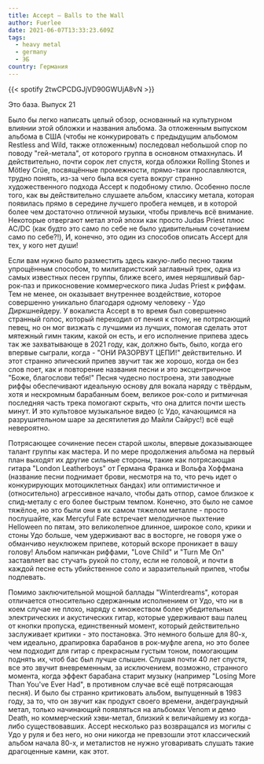 ```yaml
---
title: Accept — Balls to the Wall
author: Fuerlee
date: 2021-06-07T13:33:23.609Z
tags:
  - heavy metal
  - germany
  - ЭБ
country: Германия
---
```

{{< spotify 2twCPCDGJjVD90GWUjA8vN >}}

Это база. Выпуск 21



Было бы легко написать целый обзор, основанный на культурном влиянии этой обложки и названия альбома. За отложенным выпуском альбома в США (чтобы не конкурировать с предыдущим альбомом Restless and Wild, также отложенным) последовал небольшой спор по поводу "гей-метала", от которого группа в основном отмахнулась. И действительно, почти сорок лет спустя, когда обложки Rolling Stones и Mötley Crüe, посвящённые промежности, прямо-таки прославляются, трудно понять, из-за чего была вся суета вокруг странно художественного подхода Accept к подобному стилю. Особенно после того, как вы действительно слушаете альбом, классику метала, которая появилась прямо в середине лучшего пробега немцев, и в которой более чем достаточно отличной музыки, чтобы привлечь всё внимание. Некоторые отвергают метал этой эпохи как просто Judas Priest плюс AC/DC (как будто это само по себе не было удивительным сочетанием само по себе?!), И, конечно, это один из способов описать Accept для тех, у кого нет души!



Если вам нужно было разместить здесь какую-либо песню таким упрощённым способом, то милитаристский заглавный трек, одна из самых известных песен группы, ближе всего, имея неряшливый бар-рок-паз и прикосновение коммерческого пика Judas Priest к риффам. Тем не менее, он оказывает внутреннее воздействие, которое совершенно уникально благодаря одному человеку - Удо Диркшнейдеру. У вокалиста Accept в то время был совершенно странный голос, который переходил от пения к стону, не потрясающий певец, но он мог визжать с лучшими из лучших, помогая сделать этот мятежный гимн таким, какой он есть, и его исполнение припева здесь так же захватывающе в 2021 году, как, должно быть, было, когда его впервые сыграли, когда - "ОНИ РАЗОРВУТ ЦЕПИ!" действительно. И этот странно эпический припев звучит так же хорошо, когда он без слов поет, как и повторение названия песни и это эксцентричное "Боже, благослови тебя!" Песня чудесно построена, эти заводные риффы обеспечивают идеальную основу для вокала наряду с твёрдым, хотя и нескромным барабанным боем, великое рок-соло и ритмичная последняя часть трека помогают скрыть, что она длится почти шесть минут. И это культовое музыкальное видео (с Удо, качающимся на разрушительном шаре за десятилетия до Майли Сайрус!) всё ещё невероятно.



Потрясающее сочинение песен старой школы, впервые доказывающее талант группы как мастера. И по мере продолжения альбома на первый план выходят их другие сильные стороны, такие как потрясающая гитара "London Leatherboys" от Германа Франка и Вольфа Хоффмана (название песни поднимает брови, несмотря на то, что речь идет о конкурирующих мотоциклетных бандах) или оптимистичное и (относительно) агрессивное начало, чтобы дать отпор, самое близкое к спид-металу с его более быстрым темпом. Конечно, это было не самое тяжёлое, но это были они в их самом тяжелом металле - просто послушайте, как Mercyful Fate встречает мелодичное пыхтение Helloween по пятам, это великолепное длинное, широкое соло, крики и стоны Удо больше, чем удерживают вас в восторге, не говоря уже о обманчиво неуклюжем припеве, который вскоре проникает в вашу голову! Альбом напичкан риффами, "Love Child" и "Turn Me On" заставляет вас стучать рукой по столу, если не головой, и почти в каждой песне есть убийственное соло и заразительный припев, чтобы подпевать.



Помимо заключительной мощной баллады "Winterdreams", которая отличается относительно сдержанным исполнением от Удо, что ни в коем случае не плохо, наряду с множеством более убедительных электрических и акустических гитар, которые удерживают ваш палец от кнопки пропуска, единственный момент, который действительно заслуживает критики - это постановка. Это немного больше для 80-х, чем идеально, драпировка барабанов в рок-муфле arena, но это более чем подходит для гитар с прекрасным густым тоном, помогающим поднять их, чтоб бас был лучше слышен. Слушая почти 40 лет спустя, все это звучит вневременным, за исключением, возможно, странного момента, когда эффект барабана старит музыку (например "Losing More Than You've Ever Had", в противном случае всё ещё потрясающая песня). И было бы странно критиковать альбом, выпущенный в 1983 году, за то, что он звучит как продукт своего времени, андеграундный метал, только начинающий появляться на альбомах Venom и демо Death, но коммерческий хэви-метал, близкий к величайшему из когда-либо существовавших. Accept несколько раз возвращался из могилы с Удо у руля и без него, но они никогда не превзошли этот классический альбом начала 80-х, и металистов не нужно уговаривать слушать такие драгоценные камни, как этот.